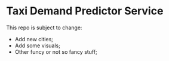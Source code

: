 # Taxi Demand Predictor Service
This repo is subject to change:
- Add new cities;
- Add some visuals;
- Other funcy or not so fancy stuff;